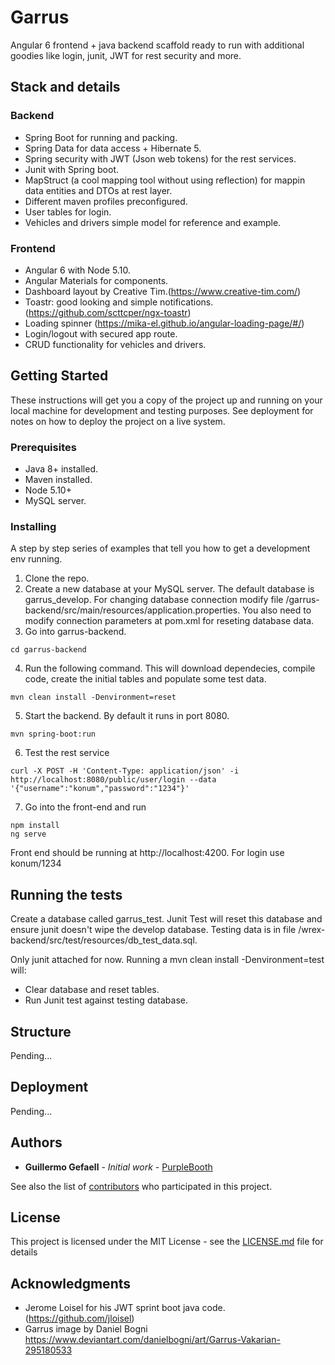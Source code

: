 # Garrus

Angular 6 frontend + java backend scaffold ready to run with additional goodies like login, junit, JWT for rest security and more. 

## Stack and details

### Backend
- Spring Boot for running and packing.
- Spring Data for data access + Hibernate 5.
- Spring security with JWT (Json web tokens) for the rest services.
- Junit with Spring boot. 
- MapStruct (a cool mapping tool without using reflection) for mappin data entities and DTOs at rest layer.
- Different maven profiles preconfigured.
- User tables for login. 
- Vehicles and drivers simple model for reference and example.

### Frontend
- Angular 6 with Node 5.10.
- Angular Materials for components. 
- Dashboard layout by Creative Tim.(https://www.creative-tim.com/)
- Toastr: good looking and simple notifications.(https://github.com/scttcper/ngx-toastr)
- Loading spinner (https://mika-el.github.io/angular-loading-page/#/)
- Login/logout with secured app route.
- CRUD functionality for vehicles and drivers.


## Getting Started

These instructions will get you a copy of the project up and running on your local machine for development and testing purposes. See deployment for notes on how to deploy the project on a live system.

### Prerequisites

- Java 8+ installed.
- Maven installed.
- Node 5.10+ 
- MySQL server. 


### Installing

A step by step series of examples that tell you how to get a development env running.

1. Clone the repo.
2. Create a new database at your MySQL server. The default database is garrus_develop. For changing database connection modify file /garrus-backend/src/main/resources/application.properties. You also need to modify connection parameters at pom.xml for reseting database data.
3. Go into garrus-backend.

```
cd garrus-backend
```

4. Run the following command. This will download dependecies, compile code, create the initial tables and populate some test data.

```
mvn clean install -Denvironment=reset
```

5. Start the backend. By default it runs in port 8080.

```
mvn spring-boot:run
```

6. Test the rest service

```
curl -X POST -H 'Content-Type: application/json' -i http://localhost:8080/public/user/login --data '{"username":"konum","password":"1234"}'
```

7. Go into the front-end and run

```
npm install
ng serve
```


Front end should be running at http://localhost:4200. For login use konum/1234

## Running the tests

Create a database called garrus_test. Junit Test will reset this database and ensure junit doesn't wipe the develop database. Testing data is in file /wrex-backend/src/test/resources/db_test_data.sql.

Only junit attached for now. Running a mvn clean install -Denvironment=test will:

- Clear database and reset tables.
- Run Junit test against testing database.


## Structure

Pending...

## Deployment

Pending...

## Authors

* **Guillermo Gefaell** - *Initial work* - [PurpleBooth](https://github.com/konum)

See also the list of [contributors](https://github.com/your/project/contributors) who participated in this project.

## License

This project is licensed under the MIT License - see the [LICENSE.md](LICENSE.md) file for details

## Acknowledgments

* Jerome Loisel for his JWT sprint boot java code. (https://github.com/jloisel)
* Garrus image by Daniel Bogni https://www.deviantart.com/danielbogni/art/Garrus-Vakarian-295180533

